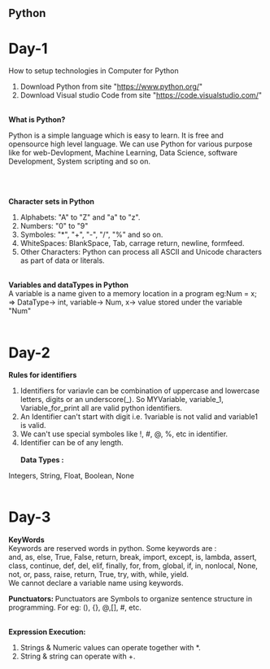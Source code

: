 ## Python 
# Day-1 
How to setup technologies in Computer for Python
1. Download Python from site "https://www.python.org/"
2. Download Visual studio Code from site "https://code.visualstudio.com/" <br> <br>

<b>What is Python?</b>
<p>Python is a simple language which is easy to learn. It is free and opensource high level language. We can use Python for various purpose like for web-Devlopment, Machine Learning, Data Science, software Development, System scripting and so on.</p> <br><br>

<b>Character sets in Python</b>
1. Alphabets: "A" to "Z" and "a" to "z".
2. Numbers: "0" to "9"
3. Symboles: "*", "+", "-", "/", "%" and so on.
4. WhiteSpaces: BlankSpace, Tab, carrage return, newline, formfeed.
5. Other Characters: Python can process all ASCII and Unicode characters as part of data or literals.<br> <br>

<b>Variables and dataTypes in Python</b><br>
A variable is a name given to a memory location in a program
eg:Num = x; <br>
=> DataType-> int, variable-> Num, x-> value stored under the variable "Num" <br><br>

# Day-2

<b>Rules for identifiers</b><br>
1. Identifiers for variavle can be combination of uppercase and lowercase letters, digits or an underscore(_). So MYVariable, variable_1, Variable_for_print all are valid python identifiers.
2. An Identifier can't start with digit i.e. 1variable is not valid and variable1 is valid.
3. We can't use special symboles like !, #, @, %, etc in identifier.
4. Identifier can be of any length.<br><br>
 <b>Data Types :</b><br>

 Integers, String, Float, Boolean, None<br><br>
 

# Day-3

<b>KeyWords</b><br>
Keywords are reserved words in python. Some keywords are :<br> and, as, else, True, False, return, break, import, except, is, lambda, assert, class, continue, def, del, elif, finally, for, from, global, if, in, nonlocal, None, not, or, pass, raise, return, True, try, with, while, yield. <br> We cannot declare a variable name using keywords. <br>

<b>Punctuators: </b>Punctuators are Symbols to organize sentence structure in programming. For eg: (), {}, @,[], #, etc. <br><br>

<b>Expression Execution:</b><br>
1. Strings & Numeric values can operate together with *.
2. String & string can operate with +.
